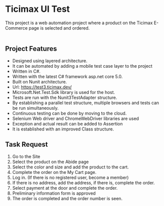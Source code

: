 # Ticimax UI Test

This project is a web automation project where a product on the Ticimax E-Commerce page is selected and ordered.   <br /><br />

## Project Features
* Designed using layered architecture.
* It can be automated by adding a mobile test case layer to the project
* Written in C#.
* Written with the latest C# framework asp.net core 5.0.
* Built on Nunit architecture.
* Url: https://test3.ticimax.dev/
* Microsoft.Net.Test.Sdk library is used for the host.
* Tests are run with the Nunit3TestAdapter structure.
* By establishing a parallel test structure, multiple browsers and tests can be run simultaneously.
* Continuous testing can be done by moving to the cloud.
* Selenium Web driver and ChromeWebDriver libraries are used
* Exception and actual result can be added to Assertion
* It is established with an improved Class structure.

## Task Request
1. Go to the Site
2. Select the product on the Abide page
3. Select the color and size and add the product to the cart.
4. Complete the order on the My Cart page.
5. Log in. (If there is no registered user, become a member)
6. If there is no address, add the address, if there is, complete the order.
7. Select payment at the door and complete the order.
8. Preliminary information form is approved
9. The order is completed and the order number is seen.
